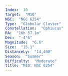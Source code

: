 ```yaml
---
Index:  10
Target:  "M10"
NGC:  "NGC 6254"
Type:  "Globular Cluster"
Constellation:  "Ophiucus"
RA:  "16h 57.1m"
Dec:  "-4°6"
Magnitude:  "6.6"
Size:  "15.1"
DistanceLy:  "14,400"
Season:  "Summer"
Difficulty:  "Moderate"
title: "M10: NGC 6254"
---
```

